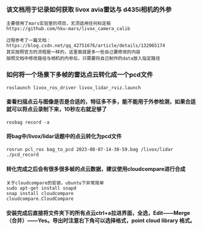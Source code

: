### 该文档用于记录如何获取 livox avia雷达与 d435i相机的外参
    主要使用了mars实验室的项目，无须适用任何标定板
    https://github.com/hku-mars/livox_camera_calib

    过程参考了一篇文档：https://blog.csdn.net/qq_42751676/article/details/132065174
    其实按照官方的流程是一样的，这里面就是多一些自己要修改的内容
    按照文档中修改路径与相机的内参后，只需要将自己制作的data放入指定路径

### 如何将一个场景下多帧的雷达点云转化成一个pcd文件
    roslaunch livox_ros_driver livox_lidar_rviz.launch
#### 查看扫描点云与图像是否是合适的，特征多不多，能不能用于外参检测，如果合适就可以将点云录制下来，10秒左右就足够了
    rosbag record -a
#### 将bag中/livox/lidar话题中的点云转化为pcd文件
    rosrun pcl_ros bag_to_pcd 2023-08-07-14-30-59.bag /livox/lidar ./pcd_record
#### 转化完成之后会有很多很多帧的点云数据，建议使用cloudcompare进行合成
    关于cloudcompare的安装，ubuntu下非常简单
    sudo apt-get install snapd
    snap install cloudcompare
    cloudcompare.CloudCompare
#### 安装完成后直接将文件夹下的所有点云ctrl+a拉进界面，全选，Edit——Merge（合并）——Yes。导出时注意右下角可以选择格式，point cloud library 格式。



    